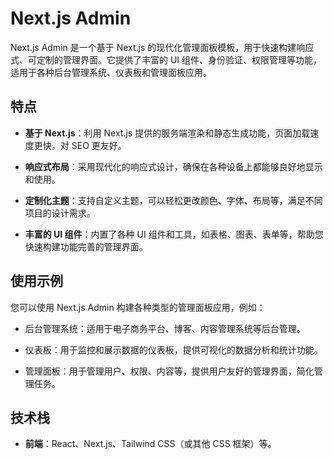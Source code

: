 # Next.js Admin

Next.js Admin 是一个基于 Next.js 的现代化管理面板模板，用于快速构建响应式、可定制的管理界面。它提供了丰富的 UI 组件、身份验证、权限管理等功能，适用于各种后台管理系统、仪表板和管理面板应用。

## 特点

- **基于 Next.js**：利用 Next.js 提供的服务端渲染和静态生成功能，页面加载速度更快，对 SEO 更友好。
  
- **响应式布局**：采用现代化的响应式设计，确保在各种设备上都能够良好地显示和使用。

- **定制化主题**：支持自定义主题，可以轻松更改颜色、字体、布局等，满足不同项目的设计需求。

- **丰富的 UI 组件**：内置了各种 UI 组件和工具，如表格、图表、表单等，帮助您快速构建功能完善的管理界面。

## 使用示例

您可以使用 Next.js Admin 构建各种类型的管理面板应用，例如：

- 后台管理系统：适用于电子商务平台、博客、内容管理系统等后台管理。

- 仪表板：用于监控和展示数据的仪表板，提供可视化的数据分析和统计功能。

- 管理面板：用于管理用户、权限、内容等，提供用户友好的管理界面，简化管理任务。

## 技术栈

- **前端**：React、Next.js、Tailwind CSS（或其他 CSS 框架）等。
